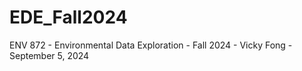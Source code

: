 # EDE_Fall2024
ENV 872 - Environmental Data Exploration - Fall 2024 - Vicky Fong - September 5, 2024
